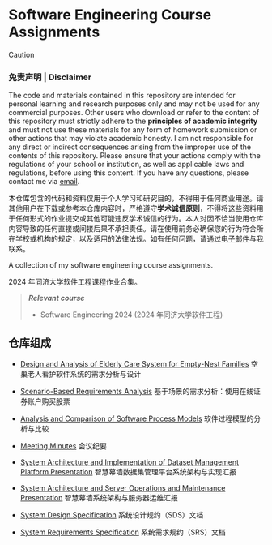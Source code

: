 # Software Engineering Course Assignments

> [!CAUTION]
> ### 免责声明 | Disclaimer
>
> The code and materials contained in this repository are intended for personal learning and research purposes only and may not be used for any commercial purposes. Other users who download or refer to the content of this repository must strictly adhere to the **principles of academic integrity** and must not use these materials for any form of homework submission or other actions that may violate academic honesty. I am not responsible for any direct or indirect consequences arising from the improper use of the contents of this repository. Please ensure that your actions comply with the regulations of your school or institution, as well as applicable laws and regulations, before using this content. If you have any questions, please contact me via [email](mailto:minmuslin@outlook.com).
>
> 本仓库包含的代码和资料仅用于个人学习和研究目的，不得用于任何商业用途。请其他用户在下载或参考本仓库内容时，严格遵守**学术诚信原则**，不得将这些资料用于任何形式的作业提交或其他可能违反学术诚信的行为。本人对因不恰当使用仓库内容导致的任何直接或间接后果不承担责任。请在使用前务必确保您的行为符合所在学校或机构的规定，以及适用的法律法规。如有任何问题，请通过[电子邮件](mailto:minmuslin@outlook.com)与我联系。

A collection of my software engineering course assignments.

2024 年同济大学软件工程课程作业合集。

> ***Relevant course***
> * Software Engineering 2024 (2024 年同济大学软件工程)

## 仓库组成

* [Design and Analysis of Elderly Care System for Empty-Nest Families](Design_and_Analysis_of_Elderly_Care_System_for_Empty_Nest_Families)
空巢老人看护软件系统的需求分析与设计

* [Scenario-Based Requirements Analysis](Scenario_Based_Requirements_Analysis)
基于场景的需求分析：使用在线证券账户购买股票

* [Analysis and Comparison of Software Process Models](Analysis_and_Comparison_of_Software_Process_Models.pdf)
软件过程模型的分析与比较

* [Meeting Minutes](Meeting_Minutes.md)
会议纪要

* [System Architecture and Implementation of Dataset Management Platform Presentation](System_Architecture_and_Implementation_of_Dataset_Management_Platform_Presentation.pdf)
智慧幕墙数据集管理平台系统架构与实现汇报

* [System Architecture and Server Operations and Maintenance Presentation](System_Architecture_and_Server_Operations_and_Maintenance_Presentation.pdf)
智慧幕墙系统架构与服务器运维汇报

* [System Design Specification](System_Design_Specification.pdf)
系统设计规约（SDS）文档

* [System Requirements Specification](System_Requirements_Specification.pdf)
系统需求规约（SRS）文档
